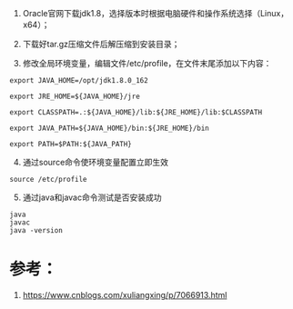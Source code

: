 1. Oracle官网下载jdk1.8，选择版本时根据电脑硬件和操作系统选择（Linux，x64）；

2. 下载好tar.gz压缩文件后解压缩到安装目录；

3. 修改全局环境变量，编辑文件/etc/profile，在文件末尾添加以下内容：
```
export JAVA_HOME=/opt/jdk1.8.0_162

export JRE_HOME=${JAVA_HOME}/jre

export CLASSPATH=.:${JAVA_HOME}/lib:${JRE_HOME}/lib:$CLASSPATH

export JAVA_PATH=${JAVA_HOME}/bin:${JRE_HOME}/bin

export PATH=$PATH:${JAVA_PATH}
```
4. 通过source命令使环境变量配置立即生效
```
source /etc/profile
```
5. 通过java和javac命令测试是否安装成功
```
java
javac
java -version
```

# 参考：

1. https://www.cnblogs.com/xuliangxing/p/7066913.html